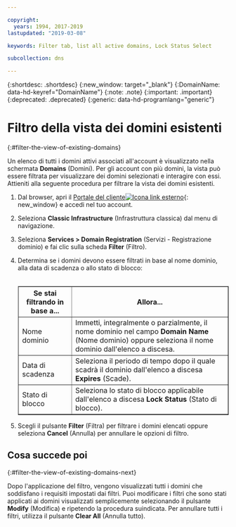 ```yaml
---

copyright:
  years: 1994, 2017-2019
lastupdated: "2019-03-08"

keywords: Filter tab, list all active domains, Lock Status Select

subcollection: dns

---
```


{:shortdesc: .shortdesc}
{:new_window: target="_blank"}
{:DomainName: data-hd-keyref="DomainName"}
{:note: .note}
{:important: .important}
{:deprecated: .deprecated}
{:generic: data-hd-programlang="generic"}

# Filtro della vista dei domini esistenti
{:#filter-the-view-of-existing-domains}

Un elenco di tutti i domini attivi associati all'account è visualizzato nella schermata **Domains** (Domini). Per gli account con più domini, la vista può essere filtrata per visualizzare dei domini selezionati e interagire con essi. Attieniti alla seguente procedura per filtrare la vista dei domini esistenti.

1. Dal browser, apri il [Portale del cliente![Icona link esterno](../../icons/launch-glyph.svg "Icona link esterno")](https://{DomainName}/){: new_window} e accedi nel tuo account.
1. Seleziona **Classic Infrastructure** (Infrastruttura classica) dal menu di navigazione.
2. Seleziona **Services > Domain Registration** (Servizi - Registrazione dominio) e fai clic sulla scheda **Filter** (Filtro).
3. Determina se i domini devono essere filtrati in base al nome dominio, alla data di scadenza o allo stato di blocco:<br/><br/><table border="1"><tbody><tr><th>Se stai filtrando in base a...</th><th>Allora...</th></tr><tr><td>Nome dominio</td><td>Immetti, integralmente o parzialmente, il nome dominio nel campo <strong>Domain Name</strong> (Nome dominio) oppure seleziona il nome dominio dall'elenco a discesa.</td></tr><tr><td>Data di scadenza</td><td>Seleziona il periodo di tempo dopo il quale scadrà il dominio dall'elenco a discesa <strong>Expires</strong> (Scade).</td></tr><tr><td>Stato di blocco</td><td>Seleziona lo stato di blocco applicabile dall'elenco a discesa <strong>Lock Status</strong> (Stato di blocco).</td></tr></tbody></table>

4. Scegli il pulsante **Filter** (Filtra) per filtrare i domini elencati oppure seleziona **Cancel** (Annulla) per annullare le opzioni di filtro.

## Cosa succede poi
{:#filter-the-view-of-existing-domains-next}

Dopo l'applicazione del filtro, vengono visualizzati tutti i domini che soddisfano i requisiti impostati dai filtri. Puoi modificare i filtri che sono stati applicati ai domini visualizzati semplicemente selezionando il pulsante **Modify** (Modifica) e ripetendo la procedura suindicata. Per annullare tutti i filtri, utilizza il pulsante **Clear All** (Annulla tutto).
